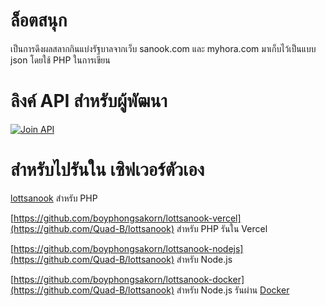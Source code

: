 # ล็อตสนุก
เป็นการดึงผลสลากกินแบ่งรัฐบาลจากเว็บ sanook.com และ myhora.com มาเก็บไว้เป็นแบบ json โดยใช้ PHP ในการเขียน

# ลิงค์ API สำหรับผู้พัฒนา

[![Join API](https://storage.googleapis.com/code-snippets/connect-on-rapidapi-dark.png)](https://rapidapi.com/boyphongsakorn/api/thai-lottery1)

# สำหรับไปรันใน เซิฟเวอร์ตัวเอง
[lottsanook](https://github.com/Quad-B/lottsanook) สำหรับ PHP

[https://github.com/boyphongsakorn/lottsanook-vercel](https://github.com/Quad-B/lottsanook) สำหรับ PHP รันใน Vercel

[https://github.com/boyphongsakorn/lottsanook-nodejs](https://github.com/Quad-B/lottsanook) สำหรับ Node.js

[https://github.com/boyphongsakorn/lottsanook-docker](https://github.com/Quad-B/lottsanook) สำหรับ Node.js รันผ่าน [Docker](https://hub.docker.com/r/boyphongsakorn/lottsanook)
